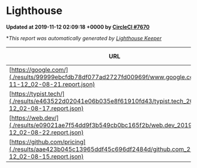 
# Lighthouse

**Updated at 2019-11-12 02:09:18 +0000 by [CircleCI #7670](https://circleci.com/gh/ItinerisLtd/lighthouse-keeper-example/7670)**

**This report was automatically generated by [Lighthouse Keeper](https://github.com/itinerisltd/lighthouse-keeper)*

| URL | Performance | Accessibility | Best Practices | SEO | PWA | Updated At |
| --- | --- | --- | --- | --- | --- | --- |
| [https://google.com/](./results/99999ebcfdb78df077ad2727fd00969f/www.google.com_2019-11-12_02-08-21.report.json) | 0.94 | 0.86 | 0.93 | 0.82 | 0.56 | 2019-11-12T02:08:21.340Z |
| [https://typist.tech/](./results/e463522d02041e06b035e8f61910fd43/typist.tech_2019-11-12_02-08-17.report.json) |  |  |  |  |  | 2019-11-12T02:08:17.598Z |
| [https://web.dev/](./results/e09021ae7f54dd9f3b549cb0bc165f2b/web.dev_2019-11-12_02-08-22.report.json) | 0.85 | 0.88 | 1 | 0.96 | 0.93 | 2019-11-12T02:08:22.622Z |
| [https://github.com/pricing](./results/aae423b045c13965ddf45c696df2484d/github.com_2019-11-12_02-08-15.report.json) | 0.81 | 0.93 | 0.93 | 0.92 | 0.56 | 2019-11-12T02:08:15.854Z |
